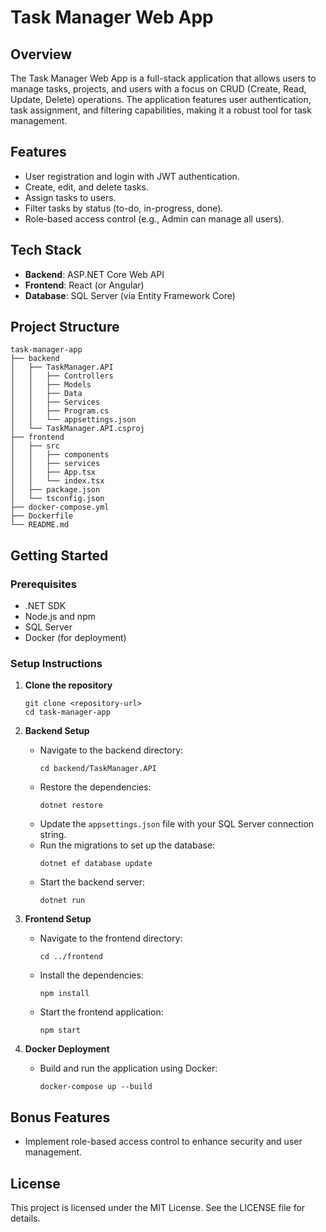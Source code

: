 # Task Manager Web App

## Overview
The Task Manager Web App is a full-stack application that allows users to manage tasks, projects, and users with a focus on CRUD (Create, Read, Update, Delete) operations. The application features user authentication, task assignment, and filtering capabilities, making it a robust tool for task management.

## Features
- User registration and login with JWT authentication.
- Create, edit, and delete tasks.
- Assign tasks to users.
- Filter tasks by status (to-do, in-progress, done).
- Role-based access control (e.g., Admin can manage all users).

## Tech Stack
- **Backend**: ASP.NET Core Web API
- **Frontend**: React (or Angular)
- **Database**: SQL Server (via Entity Framework Core)

## Project Structure
```
task-manager-app
├── backend
│   ├── TaskManager.API
│   │   ├── Controllers
│   │   ├── Models
│   │   ├── Data
│   │   ├── Services
│   │   ├── Program.cs
│   │   └── appsettings.json
│   └── TaskManager.API.csproj
├── frontend
│   ├── src
│   │   ├── components
│   │   ├── services
│   │   ├── App.tsx
│   │   └── index.tsx
│   ├── package.json
│   └── tsconfig.json
├── docker-compose.yml
├── Dockerfile
└── README.md
```

## Getting Started

### Prerequisites
- .NET SDK
- Node.js and npm
- SQL Server
- Docker (for deployment)

### Setup Instructions

1. **Clone the repository**
   ```
   git clone <repository-url>
   cd task-manager-app
   ```

2. **Backend Setup**
   - Navigate to the backend directory:
     ```
     cd backend/TaskManager.API
     ```
   - Restore the dependencies:
     ```
     dotnet restore
     ```
   - Update the `appsettings.json` file with your SQL Server connection string.
   - Run the migrations to set up the database:
     ```
     dotnet ef database update
     ```
   - Start the backend server:
     ```
     dotnet run
     ```

3. **Frontend Setup**
   - Navigate to the frontend directory:
     ```
     cd ../frontend
     ```
   - Install the dependencies:
     ```
     npm install
     ```
   - Start the frontend application:
     ```
     npm start
     ```

4. **Docker Deployment**
   - Build and run the application using Docker:
     ```
     docker-compose up --build
     ```

## Bonus Features
- Implement role-based access control to enhance security and user management.

## License
This project is licensed under the MIT License. See the LICENSE file for details.